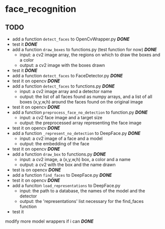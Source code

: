 # face_recognition

## TODO

- add a function `detect_faces` to OpenCvWrapper.py ***DONE***<br>
- test it ***DONE***
- add a function `draw_boxes` to functions.py (test function for now) ***DONE***
    - input: a cv2 image array, the regions on which to draw the boxes and a color
    - output: a cv2 image with the boxes drawn
- test it ***DONE***
- add a function `detect_faces` to FaceDetector.py ***DONE***
- test it on opencv ***DONE***
- add a function `detect_faces` to functions.py ***DONE***
    - input: a cv2 image array and a detector name
    - output: the list of all faces found as numpy arrays, and a list of all boxes (x,y,w,h) around the faces found on the original image
- test it on opencv ***DONE***
- add a function `preprocess_face_no_detection` to function.py ***DONE***
    - input: a cv2 face image and a target size
    - output: the preprocessed array representing the face image
- test it on opencv ***DONE***
- add a function `_represent_no_detection` to DeepFace.py ***DONE***
    - input: a cv2 image of a face and a model
    - output: the embedding of the face
- test it on opencv ***DONE***
- add a function `draw_box` to functions.py ***DONE***
    - input: a cv2 image, a (x,y,w,h) box, a color and a name
    - output: a cv2 with the box and the name drawn
- test is on opencv ***DONE***
- add a function `find_faces` to DeepFace.py ***DONE***
- test it on opencv ***DONE***
- add a funciton `load_representations` to DeepFace.py
    - input: the path to a database, the names of the model and the detector
    - output: the 'representations' list necessary for the find_faces function
- test it

modify more model wrappers if i can ***DONE***